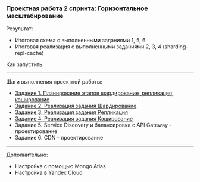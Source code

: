 ### Проектная работа 2 спринта: Горизонтальное масштабирование

Результат:
- Итоговая схема с выполненными заданиями 1, 5, 6
- Итоговая реализация с выполненными заданиями 2, 3, 4 (sharding-repl-cache)

Как запустить:

---

Шаги выполнения проектной работы:
- [Задание 1. Планирование этапов шардирование, репликация, кэширование](01-planing/README.md)
- [Задание 2. Реализация задания Шардирование](02-mongo-sharding/README.md)
- [Задание 3. Реализация задания Репликация](03-mongo-sharding-repl/README.md)
- [Задание 4. Реализация задания Кэширование](04-sharding-repl-cache/README.md)
- Задание 5. Service Discovery и балансировка с API Gateway - проектирование
- Задание 6. CDN - проектирование

---

Дополнительно:
- Настройка с помощью Mongo Atlas
- Настройка в Yandex Cloud